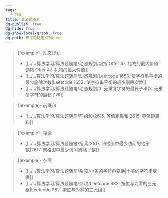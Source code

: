 ```yaml
---
tags:
  - 目录
title: 算法题随笔
dg-publish: true
dg-hide: true
dg-show-local-graph: true
dg-path: 算法题随笔/目录.md
---
```


> [!example]- 动态规划
>  - [[../../算法学习/算法题随笔/动态规划/剑指 Offer 47. 礼物的最大价值|剑指 Offer 47. 礼物的最大价值]]
> - [[../../算法学习/算法题随笔/动态规划/Leetcode 1653. 使字符串平衡的最少删除次数|Leetcode 1653. 使字符串平衡的最少删除次数]]
> - [[../../算法学习/算法题随笔/动态规划/3. 无重复字符的最长子串|3. 无重复字符的最长子串]]
> 

> [!example]- 前缀和
>  - [[../../算法学习/算法题随笔/前缀和/2615. 等值距离和|2615. 等值距离和]]
> 

> [!example]- 搜索
>  - [[../../算法学习/算法题随笔/搜索/2617. 网格图中最少访问的格子数|2617. 网格图中最少访问的格子数]]
> 

> [!example]- 杂项
>  - [[../../算法学习/算法题随笔/杂项/小美的字符串变换|小美的字符串变换]]
> - [[../../算法学习/算法题随笔/杂项/Leetcode 982. 按位与为零的三元组|Leetcode 982. 按位与为零的三元组]]
> 

